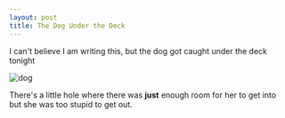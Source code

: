 ```yaml
---
layout: post
title: The Dog Under the Deck
---
```

I can't believe I am writing this, but the dog got caught under the deck tonight


![dog](/assets/dog.jpg)

There's a little hole where there was **just** enough room for her to get into but she was too stupid to get out.